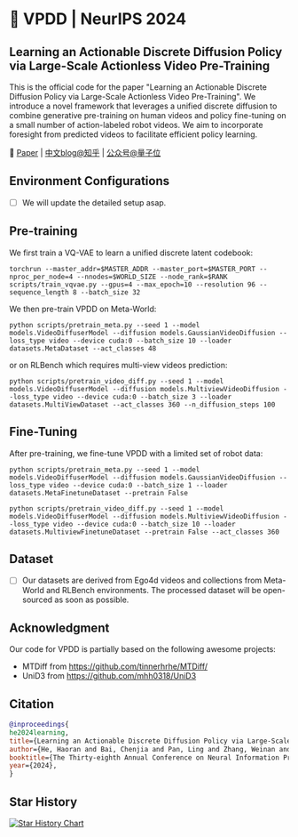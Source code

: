 # :rocket: VPDD | NeurIPS 2024

## Learning an Actionable Discrete Diffusion Policy via Large-Scale Actionless Video Pre-Training

This is the official code for the paper "Learning an Actionable Discrete Diffusion Policy via Large-Scale Actionless Video Pre-Training".
We introduce a novel framework that leverages a unified discrete diffusion to combine generative pre-training on human videos and policy fine-tuning on a small number of action-labeled robot videos. We aim to incorporate foresight from predicted videos to facilitate efficient policy learning.

📝 [Paper](https://arxiv.org/abs/2402.14407) \|  [中文blog@知乎](https://zhuanlan.zhihu.com/p/684830185) \| [公众号@量子位](https://mp.weixin.qq.com/s/bFVwWpjFQpTTWkbpaEqYCQ)
## Environment Configurations
- [ ] We will update the detailed setup asap.

## Pre-training

We first train a VQ-VAE to learn a unified discrete latent codebook:

`torchrun --master_addr=$MASTER_ADDR --master_port=$MASTER_PORT --nproc_per_node=4 --nnodes=$WORLD_SIZE --node_rank=$RANK scripts/train_vqvae.py --gpus=4 --max_epoch=10 --resolution 96 --sequence_length 8 --batch_size 32`

We then pre-train VPDD on Meta-World:

`python scripts/pretrain_meta.py --seed 1 --model models.VideoDiffuserModel --diffusion models.GaussianVideoDiffusion --loss_type video --device cuda:0 --batch_size 10 --loader datasets.MetaDataset --act_classes 48`

or on RLBench which requires multi-view videos prediction:

`python scripts/pretrain_video_diff.py --seed 1 --model models.VideoDiffuserModel --diffusion models.MultiviewVideoDiffusion --loss_type video --device cuda:0 --batch_size 3 --loader datasets.MultiViewDataset --act_classes 360 --n_diffusion_steps 100`
## Fine-Tuning
After pre-training, we fine-tune VPDD with a limited set of robot data:

`python scripts/pretrain_meta.py --seed 1 --model models.VideoDiffuserModel --diffusion models.GaussianVideoDiffusion --loss_type video --device cuda:0 --batch_size 1 --loader datasets.MetaFinetuneDataset --pretrain False`

`python scripts/pretrain_video_diff.py --seed 1 --model models.VideoDiffuserModel --diffusion models.MultiviewVideoDiffusion --loss_type video --device cuda:0 --batch_size 10 --loader datasets.MultiviewFinetuneDataset --pretrain False --act_classes 360`
## Dataset

- [ ]  Our datasets are derived from Ego4d videos and collections from Meta-World and RLBench environments. The processed dataset will be open-sourced as soon as possible.

## Acknowledgment 
Our code for VPDD is partially based on the following awesome projects:
- MTDiff from https://github.com/tinnerhrhe/MTDiff/
- UniD3 from https://github.com/mhh0318/UniD3
## Citation
```bibtex
@inproceedings{
he2024learning,
title={Learning an Actionable Discrete Diffusion Policy via Large-Scale Actionless Video Pre-Training},
author={He, Haoran and Bai, Chenjia and Pan, Ling and Zhang, Weinan and Zhao, Bin and Li, Xuelong},
booktitle={The Thirty-eighth Annual Conference on Neural Information Processing Systems},
year={2024},
}
```

## Star History

[![Star History Chart](https://api.star-history.com/svg?repos=tinnerhrhe/VPDD&type=Date)](https://star-history.com/#hpcaitech/Open-Sora&Date)
